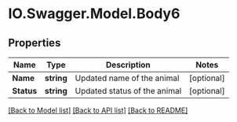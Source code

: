 # IO.Swagger.Model.Body6
## Properties

Name | Type | Description | Notes
------------ | ------------- | ------------- | -------------
**Name** | **string** | Updated name of the animal | [optional] 
**Status** | **string** | Updated status of the animal | [optional] 

[[Back to Model list]](../README.md#documentation-for-models) [[Back to API list]](../README.md#documentation-for-api-endpoints) [[Back to README]](../README.md)

